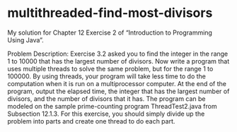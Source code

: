 # multithreaded-find-most-divisors
My solution for Chapter 12 Exercise 2 of “Introduction to Programming Using Java”.

Problem Description:
Exercise 3.2 asked you to find the integer in the range 1 to 10000 that has the largest
number of divisors. Now write a program that uses multiple threads to solve the same
problem, but for the range 1 to 100000. By using threads, your program will take less
time to do the computation when it is run on a multiprocessor computer. At the end of
the program, output the elapsed time, the integer that has the largest number of divisors,
and the number of divisors that it has. The program can be modeled on the sample
prime-counting program ThreadTest2.java from Subsection 12.1.3. For this exercise, you
should simply divide up the problem into parts and create one thread to do each part.
